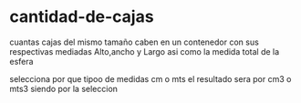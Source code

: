 # cantidad-de-cajas
cuantas cajas del mismo tamaño caben en un contenedor con sus respectivas mediadas Alto,ancho y Largo  asi como la medida total de la esfera

selecciona por que tipoo de medidas cm o mts el resultado sera por cm3 o mts3 siendo por la seleccion 
